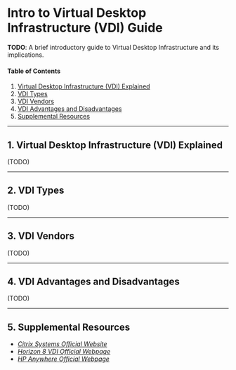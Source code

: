# Intro to Virtual Desktop Infrastructure (VDI) Guide

**TODO**: A brief introductory guide to Virtual Desktop Infrastructure and its implications.

#### Table of Contents

1. [Virtual Desktop Infrastructure (VDI) Explained](#explained)
2. [VDI Types](#types)
3. [VDI Vendors](#vendors)
4. [VDI Advantages and Disadvantages](#benefits)
5. [Supplemental Resources](#supplemental)

<hr />

## 1. <a name="explained">Virtual Desktop Infrastructure (VDI) Explained</a>

(TODO)

<hr />

## 2. <a name="types">VDI Types</a>

(TODO)

<hr />

## 3. <a name="vendors">VDI Vendors</a>

(TODO)

<hr />

## 4. <a name="benefits">VDI Advantages and Disadvantages</a>

(TODO)

<hr />

## 5. <a name="supplemental">Supplemental Resources</a>

* *[Citrix Systems Official Website](https://www.citrix.com/)*
* *[Horizon 8 VDI Official Webpage](https://www.omnissa.com/products/horizon-8/)*
* *[HP Anywhere Official Webpage](https://www.hp.com/us-en/services/workforce-solutions/workforce-computing/digital-workspaces/anyware-standard.html)*
